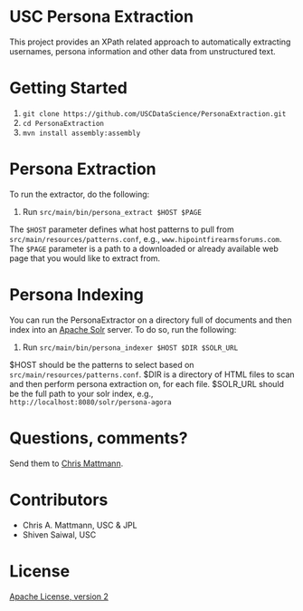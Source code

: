 USC Persona Extraction
======================

This project provides an XPath related approach to automatically 
extracting usernames, persona information and other data from 
unstructured text.

Getting Started
===============

 1. `git clone https://github.com/USCDataScience/PersonaExtraction.git`
 2. `cd PersonaExtraction`
 3. `mvn install assembly:assembly`
 
Persona Extraction
==================

To run the extractor, do the following:

 1. Run `src/main/bin/persona_extract $HOST $PAGE`

The `$HOST` parameter defines what host patterns to pull from 
`src/main/resources/patterns.conf`, e.g., `www.hipointfirearmsforums.com`.
The `$PAGE` parameter is a path to a downloaded or already available web
page that you would like to extract from.

Persona Indexing
================

You can run the PersonaExtractor on a directory full of documents and then
index into an [Apache Solr](http://lucene.apache.org/solr/) server. To do
so, run the following:

 1. Run `src/main/bin/persona_indexer $HOST $DIR $SOLR_URL`
 
$HOST should be the patterns to select based on `src/main/resources/patterns.conf`.
$DIR is a directory of HTML files to scan and then perform persona extraction on,
for each file.
$SOLR_URL should be the full path to your solr index, e.g., 
`http://localhost:8080/solr/persona-agora`

Questions, comments?
===================
Send them to [Chris Mattmann](chris.a.mattmann@jpl.nasa.gov).

Contributors
============
* Chris A. Mattmann, USC & JPL
* Shiven Saiwal, USC

License
=======
[Apache License, version 2](http://www.apache.org/licenses/LICENSE-2.0)
